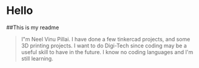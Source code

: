 # Hello
##This is my readme

> I"m Neel Vinu Pillai. I have done a few tinkercad projects, and some 3D printing projects. I want to do Digi-Tech since coding may be a useful skill to have in the future. I know no coding languages and I'm still learning.
